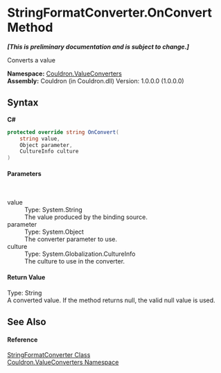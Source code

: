 # StringFormatConverter.OnConvert Method 
 _**\[This is preliminary documentation and is subject to change.\]**_

Converts a value

**Namespace:**&nbsp;<a href="N_Couldron_ValueConverters">Couldron.ValueConverters</a><br />**Assembly:**&nbsp;Couldron (in Couldron.dll) Version: 1.0.0.0 (1.0.0.0)

## Syntax

**C#**<br />
``` C#
protected override string OnConvert(
	string value,
	Object parameter,
	CultureInfo culture
)
```


#### Parameters
&nbsp;<dl><dt>value</dt><dd>Type: System.String<br />The value produced by the binding source.</dd><dt>parameter</dt><dd>Type: System.Object<br />The converter parameter to use.</dd><dt>culture</dt><dd>Type: System.Globalization.CultureInfo<br />The culture to use in the converter.</dd></dl>

#### Return Value
Type: String<br />A converted value. If the method returns null, the valid null value is used.

## See Also


#### Reference
<a href="T_Couldron_ValueConverters_StringFormatConverter">StringFormatConverter Class</a><br /><a href="N_Couldron_ValueConverters">Couldron.ValueConverters Namespace</a><br />